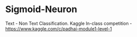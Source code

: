 # Sigmoid-Neuron
Text - Non Text Classification. Kaggle In-class competition - https://www.kaggle.com/c/padhai-module1-level-1

